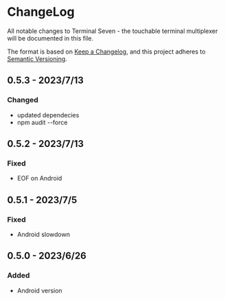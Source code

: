 # ChangeLog

All notable changes to Terminal Seven - the touchable terminal multiplexer 
will be documented in this file.

The format is based on [Keep a Changelog](https://keepachangelog.com/en/1.0.0/),
and this project adheres to [Semantic Versioning](https://semver.org/spec/v2.0.0.html).

## 0.5.3 - 2023/7/13

### Changed

- updated dependecies
- npm audit --force

## 0.5.2 - 2023/7/13

### Fixed

- EOF on Android

## 0.5.1 - 2023/7/5

### Fixed 

- Android slowdown

## 0.5.0 - 2023/6/26

### Added

- Android version
